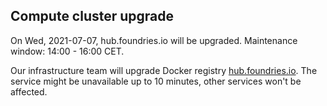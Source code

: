 ## Compute cluster upgrade

On Wed, 2021-07-07, hub.foundries.io will be upgraded. Maintenance window: 14:00 - 16:00 CET.


Our infrastructure team will upgrade Docker registry [hub.foundries.io](https://hub.foundries.io). The service might be unavailable up to 10 minutes, other services won't be affected.
